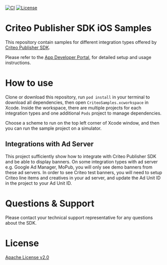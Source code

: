 [![CI](https://github.com/criteo/ios-publisher-sdk-examples/workflows/CI/badge.svg)]()
[![License](https://img.shields.io/github/license/criteo/ios-publisher-sdk-examples.svg)]()

# Criteo Publisher SDK iOS Samples
This repository contain samples for different integration types offered by 
[Criteo Publisher SDK](https://github.com/criteo/ios-publisher-sdk).

Please refer to the [App Developer Portal](https://publisherdocs.criteotilt.com/app/ios/), 
for detailed setup and usage instructions.

# How to use
Clone or download this repository, run `pod install` in your terminal to download all dependencies, 
then open `CriteoSamples.xcworkspace` in Xcode.  Inside the workspace, there are multiple projects 
for each integration types and one additional `Pods` project to manage dependencies.

Choose a scheme to run on the top left corner of Xcode window, and then you can run the sample project on a simulator.

## Integrations with Ad Server
This project sufficiently show how to integrate with Criteo Publisher SDK and be able to display banners. 
On some integration types with ad server e.g. Google Ad Manager, MoPub, you will only see demo banners 
from these ad servers. In order to see Criteo test banners, you will need to setup Criteo line items and creatives 
in your ad server, and update the Ad Unit ID in the project to your Ad Unit ID.

# Questions & Support
Please contact your technical support representative for any questions about the SDK.

# License
[Apache License v2.0](LICENSE)
